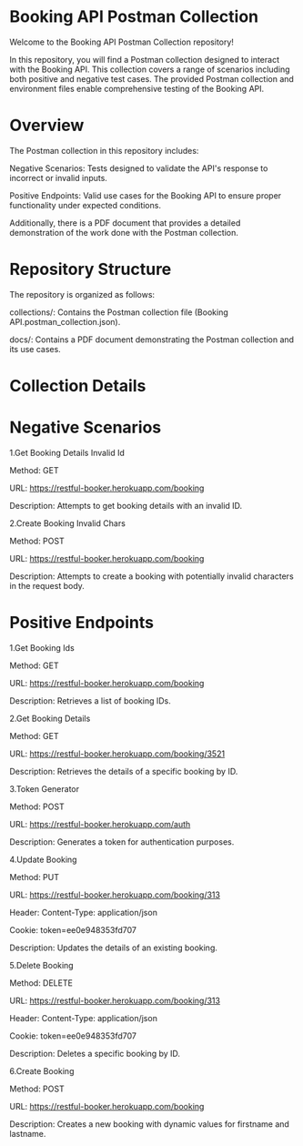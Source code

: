 # Booking API Postman Collection
Welcome to the Booking API Postman Collection repository!

In this repository, you will find a Postman collection designed to interact with the Booking API. This collection covers a range of scenarios including both positive and negative test cases. The provided Postman collection and environment files enable comprehensive testing of the Booking API.

# Overview
The Postman collection in this repository includes:

Negative Scenarios: Tests designed to validate the API's response to incorrect or invalid inputs.

Positive Endpoints: Valid use cases for the Booking API to ensure proper functionality under expected conditions.

Additionally, there is a PDF document that provides a detailed demonstration of the work done with the Postman collection.

# Repository Structure
The repository is organized as follows:

collections/: Contains the Postman collection file (Booking API.postman_collection.json).

docs/: Contains a PDF document demonstrating the Postman collection and its use cases.

# Collection Details
# Negative Scenarios

1.Get Booking Details Invalid Id

Method: GET

URL: https://restful-booker.herokuapp.com/booking

Description: Attempts to get booking details with an invalid ID.

2.Create Booking Invalid Chars

Method: POST

URL: https://restful-booker.herokuapp.com/booking

Description: Attempts to create a booking with potentially invalid characters in the request body.

# Positive Endpoints

1.Get Booking Ids

Method: GET

URL: https://restful-booker.herokuapp.com/booking

Description: Retrieves a list of booking IDs.

2.Get Booking Details

Method: GET

URL: https://restful-booker.herokuapp.com/booking/3521

Description: Retrieves the details of a specific booking by ID.

3.Token Generator

Method: POST

URL: https://restful-booker.herokuapp.com/auth

Description: Generates a token for authentication purposes.

4.Update Booking

Method: PUT

URL: https://restful-booker.herokuapp.com/booking/313

Header:
Content-Type: application/json

Cookie: token=ee0e948353fd707

Description: Updates the details of an existing booking.

5.Delete Booking

Method: DELETE

URL: https://restful-booker.herokuapp.com/booking/313

Header:
Content-Type: application/json

Cookie: token=ee0e948353fd707

Description: Deletes a specific booking by ID.

6.Create Booking

Method: POST

URL: https://restful-booker.herokuapp.com/booking

Description: Creates a new booking with dynamic values for firstname and lastname.
